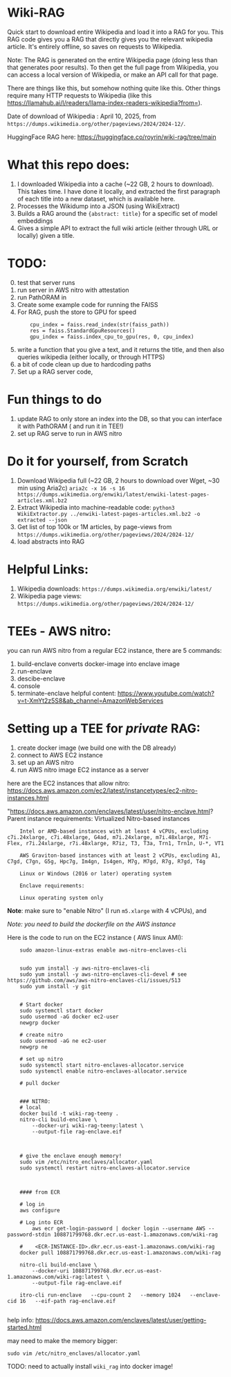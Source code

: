 # Wiki-RAG

Quick start to download entire Wikipedia and load it into a RAG for you. This RAG code gives you a RAG that directly gives you the relevant wikipedia article. It's entirely offline, so saves on requests to Wikipedia. 

Note: The RAG is generated on the entire Wikipedia page (doing less than that generates poor results). To then get the full page from Wikipedia, you can access a local version of Wikipedia, or make an API call for that page.

There are things like this, but somehow nothing quite like this. Other things require many HTTP requests to Wikipedia (like this https://llamahub.ai/l/readers/llama-index-readers-wikipedia?from=).

Date of download of Wikipedia : April 10, 2025, from `https://dumps.wikimedia.org/other/pageviews/2024/2024-12/`.

HuggingFace RAG here: https://huggingface.co/royrin/wiki-rag/tree/main

# What this repo does:

1. I downloaded Wikipedia into a cache (~22 GB, 2 hours to download). This takes time. I have done it locally, and extracted the first paragraph of each title into a new dataset, which is available here. 
2. Processes the Wikidump into a JSON (using WikiExtract)
3. Builds a RAG around the `{abstract: title}` for a specific set of model embeddings
4. Gives a simple API to extract the full wiki article (either through URL or locally) given a title.


# TODO:
0. test that server runs
1. run server in AWS nitro with attestation
2. run PathORAM in 
1. Create some example code for running the FAISS
2. For RAG, push the store to GPU for speed
    ```
        cpu_index = faiss.read_index(str(faiss_path))
        res = faiss.StandardGpuResources()
        gpu_index = faiss.index_cpu_to_gpu(res, 0, cpu_index)
    ```
3. write a function that you give a text, and it returns the title, and then also queries wikipedia (either locally, or through HTTPS)
4. a bit of code clean up due to hardcoding paths
5. Set up a RAG server code,

# Fun things to do
1. update RAG to only store an index into the DB, so that you can interface it with PathORAM ( and run it in TEE!)
2. set up RAG serve to run in AWS nitro


# Do it for yourself, from Scratch
1. Download Wikipedia full (~22 GB, 2 hours to download over Wget, ~30 min using Aria2c)
    `aria2c -x 16 -s 16 https://dumps.wikimedia.org/enwiki/latest/enwiki-latest-pages-articles.xml.bz2`
2. Extract Wikipedia into machine-readable code:
    `python3 WikiExtractor.py ../enwiki-latest-pages-articles.xml.bz2 -o extracted --json`
3. Get list of top 100k or 1M articles, by page-views from
    `https://dumps.wikimedia.org/other/pageviews/2024/2024-12/`
4. load abstracts into RAG




# Helpful Links:
1. Wikipedia downloads: `https://dumps.wikimedia.org/enwiki/latest/`
2. Wikipedia page views: `https://dumps.wikimedia.org/other/pageviews/2024/2024-12/`


# TEEs -  AWS nitro:
you can run AWS nitro from a regular EC2 instance, there are 5 commands:
1. build-enclave
    converts docker-image into enclave image
1. run-enclave
1. descibe-enclave
1. console
1. terminate-enclave
helpful content: https://www.youtube.com/watch?v=t-XmYt2z5S8&ab_channel=AmazonWebServices 

# Setting up a TEE for *private* RAG:
1. create docker image (we build one with the DB already) 
2. connect to AWS EC2 instance
2. set up an AWS nitro 
4. run AWS nitro image EC2 instance as a server

here are the EC2 instances that allow nitro: https://docs.aws.amazon.com/ec2/latest/instancetypes/ec2-nitro-instances.html

"https://docs.aws.amazon.com/enclaves/latest/user/nitro-enclave.html?
        Parent instance requirements:
        Virtualized Nitro-based instances

        Intel or AMD-based instances with at least 4 vCPUs, excluding c7i.24xlarge, c7i.48xlarge, G4ad, m7i.24xlarge, m7i.48xlarge, M7i-Flex, r7i.24xlarge, r7i.48xlarge, R7iz, T3, T3a, Trn1, Trn1n, U-*, VT1

        AWS Graviton-based instances with at least 2 vCPUs, excluding A1, C7gd, C7gn, G5g, Hpc7g, Im4gn, Is4gen, M7g, M7gd, R7g, R7gd, T4g

        Linux or Windows (2016 or later) operating system

        Enclave requirements:

        Linux operating system only

**Note**: make sure to "enable Nitro" (I run `m5.xlarge` with 4 vCPUs), and

*Note: you need to build the dockerfile on the AWS instance*


Here is the code to run on the EC2 instance ( AWS linux AMI): 

```
    sudo amazon-linux-extras enable aws-nitro-enclaves-cli


    sudo yum install -y aws-nitro-enclaves-cli
    sudo yum install -y aws-nitro-enclaves-cli-devel # see https://github.com/aws/aws-nitro-enclaves-cli/issues/513
    sudo yum install -y git


    # Start docker
    sudo systemctl start docker
    sudo usermod -aG docker ec2-user
    newgrp docker

    # create nitro 
    sudo usermod -aG ne ec2-user
    newgrp ne

    # set up nitro
    sudo systemctl start nitro-enclaves-allocator.service
    sudo systemctl enable nitro-enclaves-allocator.service

    # pull docker


    ### NITRO:
    # local
    docker build -t wiki-rag-teeny .
    nitro-cli build-enclave \
        --docker-uri wiki-rag-teeny:latest \
        --output-file rag-enclave.eif



    # give the enclave enough memory!
    sudo vim /etc/nitro_enclaves/allocator.yaml
    sudo systemctl restart nitro-enclaves-allocator.service



    #### from ECR

    # log in
    aws configure

    # Log into ECR
        aws ecr get-login-password | docker login --username AWS --password-stdin 108871799768.dkr.ecr.us-east-1.amazonaws.com/wiki-rag
    
    #    <ECR-INSTANCE-ID>.dkr.ecr.us-east-1.amazonaws.com/wiki-rag
    docker pull 108871799768.dkr.ecr.us-east-1.amazonaws.com/wiki-rag 

    nitro-cli build-enclave \
        --docker-uri 108871799768.dkr.ecr.us-east-1.amazonaws.com/wiki-rag:latest \
        --output-file rag-enclave.eif

    itro-cli run-enclave   --cpu-count 2   --memory 1024   --enclave-cid 16   --eif-path rag-enclave.eif


```

help info: https://docs.aws.amazon.com/enclaves/latest/user/getting-started.html


may need to make the memory bigger:

`sudo vim /etc/nitro_enclaves/allocator.yaml`

TODO: need to actually install `wiki_rag` into docker image!


